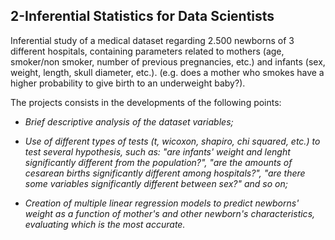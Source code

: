 ## 2-Inferential Statistics for Data Scientists

  Inferential study of a medical dataset regarding 2.500 newborns of 3 different hospitals, containing parameters related to mothers (age, smoker/non smoker, number of     previous pregnancies, etc.) and infants (sex, weight, length, skull diameter, etc.). 
   (e.g. does a mother who smokes have a higher probability to give birth to an underweight baby?).
  
  The projects consists in the developments of the following points:
  
  
  * _Brief descriptive analysis of the dataset variables;_
  
  * _Use of different types of tests (t, wicoxon, shapiro, chi squared, etc.) to test several hypothesis, such as: "are infants' weight and lenght significantly different from the population?", "are the amounts of cesarean births significantly different among hospitals?", "are there some variables significantly different between sex?" and so on;_
  
  * _Creation of multiple linear regression models to predict newborns' weight as a function of mother's and other newborn's characteristics, evaluating which is the most accurate._
  
  
